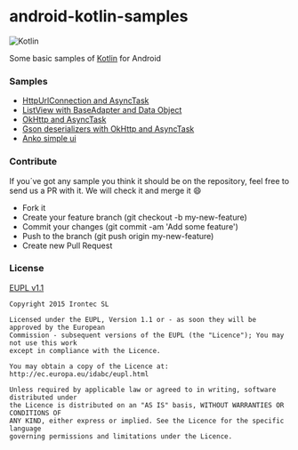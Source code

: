 # android-kotlin-samples

![Kotlin](http://upload.wikimedia.org/wikipedia/en/b/b5/Kotlin-logo.png)

Some basic samples of [Kotlin](http://kotlinlang.org/) for Android

### Samples

- [HttpUrlConnection and AsyncTask](https://github.com/irontec/android-kotlin-samples/tree/master/HttpUrlConnection%20%2B%20AsyncTask)
- [ListView with BaseAdapter and Data Object](https://github.com/irontec/android-kotlin-samples/tree/master/ListView%20%2B%20BaseAdapter%20%2B%20Data%20Object)
- [OkHttp and AsyncTask](https://github.com/irontec/android-kotlin-samples/tree/master/OkHttp%20%2B%20AsyncTask)
- [Gson deserializers with OkHttp and AsyncTask](https://github.com/irontec/android-kotlin-samples/tree/master/Gson%20deserializers%20%2B%20OkHttp%20%2B%20AsyncTask)
- [Anko simple ui](https://github.com/irontec/android-kotlin-samples/tree/master/Anko_simple_ui)

### Contribute

If you´ve got any sample you think it should be on the repository, feel free to send us a PR with it. We will check it and merge it :smile:

- Fork it
- Create your feature branch (git checkout -b my-new-feature)
- Commit your changes (git commit -am 'Add some feature')
- Push to the branch (git push origin my-new-feature)
- Create new Pull Request

### License

[EUPL v1.1](https://github.com/irontec/android-kotlin-samples/blob/master/LICENSE.txt)

```
Copyright 2015 Irontec SL

Licensed under the EUPL, Version 1.1 or - as soon they will be approved by the European
Commission - subsequent versions of the EUPL (the "Licence"); You may not use this work
except in compliance with the Licence.

You may obtain a copy of the Licence at:
http://ec.europa.eu/idabc/eupl.html

Unless required by applicable law or agreed to in writing, software distributed under 
the Licence is distributed on an "AS IS" basis, WITHOUT WARRANTIES OR CONDITIONS OF 
ANY KIND, either express or implied. See the Licence for the specific language 
governing permissions and limitations under the Licence.
```
